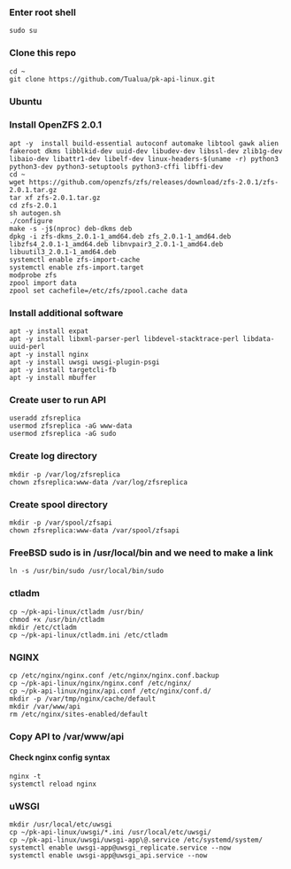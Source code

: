 
### Enter root shell

    sudo su

### Clone this repo
    cd ~
    git clone https://github.com/Tualua/pk-api-linux.git

### Ubuntu 
### Install OpenZFS 2.0.1

    apt -y  install build-essential autoconf automake libtool gawk alien fakeroot dkms libblkid-dev uuid-dev libudev-dev libssl-dev zlib1g-dev libaio-dev libattr1-dev libelf-dev linux-headers-$(uname -r) python3 python3-dev python3-setuptools python3-cffi libffi-dev
    cd ~
    wget https://github.com/openzfs/zfs/releases/download/zfs-2.0.1/zfs-2.0.1.tar.gz
    tar xf zfs-2.0.1.tar.gz
    cd zfs-2.0.1
    sh autogen.sh
    ./configure
    make -s -j$(nproc) deb-dkms deb
    dpkg -i zfs-dkms_2.0.1-1_amd64.deb zfs_2.0.1-1_amd64.deb libzfs4_2.0.1-1_amd64.deb libnvpair3_2.0.1-1_amd64.deb libuutil3_2.0.1-1_amd64.deb
    systemctl enable zfs-import-cache
    systemctl enable zfs-import.target
    modprobe zfs
    zpool import data
    zpool set cachefile=/etc/zfs/zpool.cache data

### Install additional software

    apt -y install expat
    apt -y install libxml-parser-perl libdevel-stacktrace-perl libdata-uuid-perl
    apt -y install nginx
    apt -y install uwsgi uwsgi-plugin-psgi
    apt -y install targetcli-fb
    apt -y install mbuffer

### Create user to run API

    useradd zfsreplica
    usermod zfsreplica -aG www-data 
    usermod zfsreplica -aG sudo

### Create log directory

    mkdir -p /var/log/zfsreplica
    chown zfsreplica:www-data /var/log/zfsreplica

### Create spool directory

    mkdir -p /var/spool/zfsapi
    chown zfsreplica:www-data /var/spool/zfsapi

### FreeBSD sudo is in /usr/local/bin and we need to make a link

    ln -s /usr/bin/sudo /usr/local/bin/sudo
    
### ctladm

    cp ~/pk-api-linux/ctladm /usr/bin/
    chmod +x /usr/bin/ctladm
    mkdir /etc/ctladm
    cp ~/pk-api-linux/ctladm.ini /etc/ctladm
    
### NGINX

    cp /etc/nginx/nginx.conf /etc/nginx/nginx.conf.backup
    cp ~/pk-api-linux/nginx/nginx.conf /etc/nginx/
    cp ~/pk-api-linux/nginx/api.conf /etc/nginx/conf.d/
    mkdir -p /var/tmp/nginx/cache/default
    mkdir /var/www/api
    rm /etc/nginx/sites-enabled/default

### Copy API to /var/www/api
    
#### Check nginx config syntax    
    
    nginx -t
    systemctl reload nginx
        
### uWSGI
    mkdir /usr/local/etc/uwsgi
    cp ~/pk-api-linux/uwsgi/*.ini /usr/local/etc/uwsgi/
    cp ~/pk-api-linux/uwsgi/uwsgi-app\@.service /etc/systemd/system/
    systemctl enable uwsgi-app@uwsgi_replicate.service --now
    systemctl enable uwsgi-app@uwsgi_api.service --now
   
